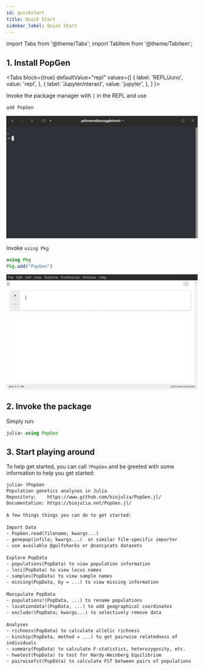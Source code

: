 ```yaml
---
id: quickstart
title: Quick Start
sidebar_label: Quick Start
---
```

import Tabs from '@theme/Tabs';
import TabItem from '@theme/TabItem';

## 1. Install PopGen

<Tabs
  block={true}
  defaultValue="repl"
  values={[
    { label: 'REPL/Juno', value: 'repl', },
    { label: 'Jupyter/nteract', value: 'jupyter', },
  ]
}>
<TabItem value="repl">

Invoke the package manager with `]` in the REPL and use

```julia
add PopGen
```

*![install](/img/install_repl.gif)*

</TabItem>
<TabItem value="jupyter">

Invoke `using Pkg`

```julia
using Pkg
Pkg.add("PopGen")
```

*![install](/img/install_jupyter.gif)*

</TabItem>
</Tabs>


## 2. Invoke the package
Simply run:

```julia
julia> using PopGen
```

## 3. Start playing around

To help get started, you can call `?PopGen` and be greeted with some information to help you get started:

```
julia> ?PopGen
Population genetics analyses in Julia
Repository:    https://www.github.com/biojulia/PopGen.jl/
Documentation: https://biojulia.net/PopGen.jl/

A few things things you can do to get started:

Import Data
- PopGen.read(filename; kwargs...)
- genepop(infile; kwargs...)  or similar file-specific importer
- use available @gulfsharks or @nancycats datasets

Explore PopData
- populations(PopData) to view population information
- loci(PopData) to view locus names
- samples(PopData) to view sample names
- missing(PopData, by = ...) to view missing information

Manipulate PopData
- populations!(PopData, ...) to rename populations
- locationdata!(PopData, ...) to add geographical coordinates
- exclude!(PopData; kwargs...) to selectively remove data

Analyses
- richness(PopData) to calculate allelic richness
- kinship(PopData, method = ...) to get pairwise relatedness of individuals
- summary(PopData) to calculate F-statistics, heterozygosity, etc.
- hwetest(PopData) to test for Hardy-Weinberg Equilibrium
- pairwisefst(PopData) to calculate FST between pairs of populations
```
